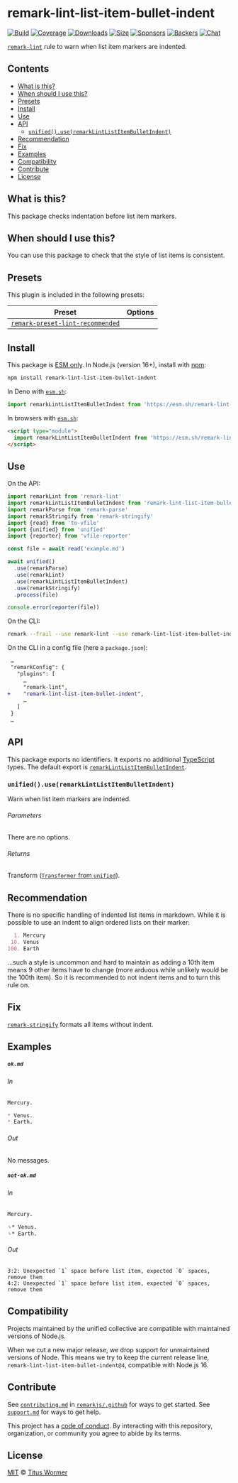 <!--This file is generated-->

# remark-lint-list-item-bullet-indent

[![Build][badge-build-image]][badge-build-url]
[![Coverage][badge-coverage-image]][badge-coverage-url]
[![Downloads][badge-downloads-image]][badge-downloads-url]
[![Size][badge-size-image]][badge-size-url]
[![Sponsors][badge-funding-sponsors-image]][badge-funding-url]
[![Backers][badge-funding-backers-image]][badge-funding-url]
[![Chat][badge-chat-image]][badge-chat-url]

[`remark-lint`][github-remark-lint] rule to warn when list item markers are indented.

## Contents

* [What is this?](#what-is-this)
* [When should I use this?](#when-should-i-use-this)
* [Presets](#presets)
* [Install](#install)
* [Use](#use)
* [API](#api)
  * [`unified().use(remarkLintListItemBulletIndent)`](#unifieduseremarklintlistitembulletindent)
* [Recommendation](#recommendation)
* [Fix](#fix)
* [Examples](#examples)
* [Compatibility](#compatibility)
* [Contribute](#contribute)
* [License](#license)

## What is this?

This package checks indentation before list item markers.

## When should I use this?

You can use this package to check that the style of list items is
consistent.

## Presets

This plugin is included in the following presets:

| Preset | Options |
| - | - |
| [`remark-preset-lint-recommended`](https://github.com/remarkjs/remark-lint/tree/main/packages/remark-preset-lint-recommended) | |

## Install

This package is [ESM only][github-gist-esm].
In Node.js (version 16+),
install with [npm][npm-install]:

```sh
npm install remark-lint-list-item-bullet-indent
```

In Deno with [`esm.sh`][esm-sh]:

```js
import remarkLintListItemBulletIndent from 'https://esm.sh/remark-lint-list-item-bullet-indent@4'
```

In browsers with [`esm.sh`][esm-sh]:

```html
<script type="module">
  import remarkLintListItemBulletIndent from 'https://esm.sh/remark-lint-list-item-bullet-indent@4?bundle'
</script>
```

## Use

On the API:

```js
import remarkLint from 'remark-lint'
import remarkLintListItemBulletIndent from 'remark-lint-list-item-bullet-indent'
import remarkParse from 'remark-parse'
import remarkStringify from 'remark-stringify'
import {read} from 'to-vfile'
import {unified} from 'unified'
import {reporter} from 'vfile-reporter'

const file = await read('example.md')

await unified()
  .use(remarkParse)
  .use(remarkLint)
  .use(remarkLintListItemBulletIndent)
  .use(remarkStringify)
  .process(file)

console.error(reporter(file))
```

On the CLI:

```sh
remark --frail --use remark-lint --use remark-lint-list-item-bullet-indent .
```

On the CLI in a config file (here a `package.json`):

```diff
 …
 "remarkConfig": {
   "plugins": [
     …
     "remark-lint",
+    "remark-lint-list-item-bullet-indent",
     …
   ]
 }
 …
```

## API

This package exports no identifiers.
It exports no additional [TypeScript][typescript] types.
The default export is
[`remarkLintListItemBulletIndent`][api-remark-lint-list-item-bullet-indent].

### `unified().use(remarkLintListItemBulletIndent)`

Warn when list item markers are indented.

###### Parameters

There are no options.

###### Returns

Transform ([`Transformer` from `unified`][github-unified-transformer]).

## Recommendation

There is no specific handling of indented list items in markdown.
While it is possible to use an indent to align ordered lists on their marker:

```markdown
  1. Mercury
 10. Venus
100. Earth
```

…such a style is uncommon and hard to maintain as adding a 10th item
means 9 other items have to change (more arduous while unlikely would be
the 100th item).
So it is recommended to not indent items and to turn this rule on.

## Fix

[`remark-stringify`][github-remark-stringify] formats all items without
indent.

## Examples

##### `ok.md`

###### In

```markdown
Mercury.

* Venus.
* Earth.
```

###### Out

No messages.

##### `not-ok.md`

###### In

```markdown
Mercury.

␠* Venus.
␠* Earth.
```

###### Out

```text
3:2: Unexpected `1` space before list item, expected `0` spaces, remove them
4:2: Unexpected `1` space before list item, expected `0` spaces, remove them
```

## Compatibility

Projects maintained by the unified collective are compatible with maintained
versions of Node.js.

When we cut a new major release, we drop support for unmaintained versions of
Node.
This means we try to keep the current release line,
`remark-lint-list-item-bullet-indent@4`,
compatible with Node.js 16.

## Contribute

See [`contributing.md`][github-dotfiles-contributing] in [`remarkjs/.github`][github-dotfiles-health] for ways
to get started.
See [`support.md`][github-dotfiles-support] for ways to get help.

This project has a [code of conduct][github-dotfiles-coc].
By interacting with this repository, organization, or community you agree to
abide by its terms.

## License

[MIT][file-license] © [Titus Wormer][author]

[api-remark-lint-list-item-bullet-indent]: #unifieduseremarklintlistitembulletindent

[author]: https://wooorm.com

[badge-build-image]: https://github.com/remarkjs/remark-lint/workflows/main/badge.svg

[badge-build-url]: https://github.com/remarkjs/remark-lint/actions

[badge-chat-image]: https://img.shields.io/badge/chat-discussions-success.svg

[badge-chat-url]: https://github.com/remarkjs/remark/discussions

[badge-coverage-image]: https://img.shields.io/codecov/c/github/remarkjs/remark-lint.svg

[badge-coverage-url]: https://codecov.io/github/remarkjs/remark-lint

[badge-downloads-image]: https://img.shields.io/npm/dm/remark-lint-list-item-bullet-indent.svg

[badge-downloads-url]: https://www.npmjs.com/package/remark-lint-list-item-bullet-indent

[badge-funding-backers-image]: https://opencollective.com/unified/backers/badge.svg

[badge-funding-sponsors-image]: https://opencollective.com/unified/sponsors/badge.svg

[badge-funding-url]: https://opencollective.com/unified

[badge-size-image]: https://img.shields.io/bundlejs/size/remark-lint-list-item-bullet-indent

[badge-size-url]: https://bundlejs.com/?q=remark-lint-list-item-bullet-indent

[esm-sh]: https://esm.sh

[file-license]: https://github.com/remarkjs/remark-lint/blob/main/license

[github-dotfiles-coc]: https://github.com/remarkjs/.github/blob/main/code-of-conduct.md

[github-dotfiles-contributing]: https://github.com/remarkjs/.github/blob/main/contributing.md

[github-dotfiles-health]: https://github.com/remarkjs/.github

[github-dotfiles-support]: https://github.com/remarkjs/.github/blob/main/support.md

[github-gist-esm]: https://gist.github.com/sindresorhus/a39789f98801d908bbc7ff3ecc99d99c

[github-remark-lint]: https://github.com/remarkjs/remark-lint

[github-remark-stringify]: https://github.com/remarkjs/remark/tree/main/packages/remark-stringify

[github-unified-transformer]: https://github.com/unifiedjs/unified#transformer

[npm-install]: https://docs.npmjs.com/cli/install

[typescript]: https://www.typescriptlang.org
